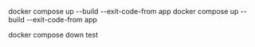 docker compose up --build --exit-code-from app
docker compose up --build --exit-code-from app

docker compose down
test